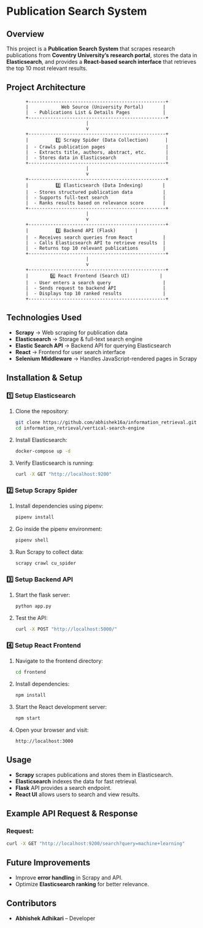 # **Publication Search System**

## **Overview**

This project is a **Publication Search System** that scrapes research publications from **Coventry University’s research portal**, stores the data in **Elasticsearch**, and provides a **React-based search interface** that retrieves the top 10 most relevant results.

## **Project Architecture**

```
       +--------------------------------------------------+
       |            Web Source (University Portal)       |
       |  - Publications List & Details Pages            |
       +--------------------------------------------------+
                             |
                             v
       +--------------------------------------------------+
       |          1️⃣ Scrapy Spider (Data Collection)      |
       |  - Crawls publication pages                      |
       |  - Extracts title, authors, abstract, etc.       |
       |  - Stores data in Elasticsearch                  |
       +--------------------------------------------------+
                             |
                             v
       +--------------------------------------------------+
       |          2️⃣ Elasticsearch (Data Indexing)       |
       |  - Stores structured publication data           |
       |  - Supports full-text search                    |
       |  - Ranks results based on relevance score       |
       +--------------------------------------------------+
                             |
                             v
       +--------------------------------------------------+
       |          3️⃣ Backend API (Flask)       |
       |  - Receives search queries from React           |
       |  - Calls Elasticsearch API to retrieve results  |
       |  - Returns top 10 relevant publications         |
       +--------------------------------------------------+
                             |
                             v
       +--------------------------------------------------+
       |        4️⃣ React Frontend (Search UI)           |
       |  - User enters a search query                   |
       |  - Sends request to backend API                 |
       |  - Displays top 10 ranked results               |
       +--------------------------------------------------+
```

## **Technologies Used**

- **Scrapy** → Web scraping for publication data
- **Elasticsearch** → Storage & full-text search engine
- **Elastic Search API** → Backend API for querying Elasticsearch
- **React** → Frontend for user search interface
- **Selenium Middleware** → Handles JavaScript-rendered pages in Scrapy

## **Installation & Setup**

### **1️⃣ Setup Elasticsearch**

1. Clone the repository:
   ```bash
   git clone https://github.com/abhishek16a/information_retrieval.git
   cd information_retrieval/vertical-search-engine
   ```

1. Install Elasticsearch:
   ```bash
   docker-compose up -d
   ```
2. Verify Elasticsearch is running:
   ```bash
   curl -X GET "http://localhost:9200"
   ```

### **2️⃣ Setup Scrapy Spider**

1. Install dependencies using pipenv:
   ```bash
   pipenv install
   ```
2. Go inside the pipenv environment:
   ```bash
   pipenv shell
   ```
3. Run Scrapy to collect data:
   ```bash
   scrapy crawl cu_spider
   ```

### **3️⃣ Setup Backend API**

1. Start the flask server:
   ```bash
   python app.py
   ```
2. Test the API:
   ```bash
   curl -X POST "http://localhost:5000/"
   ```

### **4️⃣ Setup React Frontend**

1. Navigate to the frontend directory:
   ```bash
   cd frontend
   ```
2. Install dependencies:
   ```bash
   npm install
   ```
3. Start the React development server:
   ```bash
   npm start
   ```
4. Open your browser and visit:
   ```
   http://localhost:3000
   ```

## **Usage**

- **Scrapy** scrapes publications and stores them in Elasticsearch.
- **Elasticsearch** indexes the data for fast retrieval.
- **Flask** API provides a search endpoint.
- **React UI** allows users to search and view results.

## **Example API Request & Response**

### **Request:**

```bash
curl -X GET "http://localhost:9200/search?query=machine+learning"
```

## **Future Improvements**

- Improve **error handling** in Scrapy and API.
- Optimize **Elasticsearch ranking** for better relevance.

## **Contributors**

- **Abhishek Adhikari** – Developer
